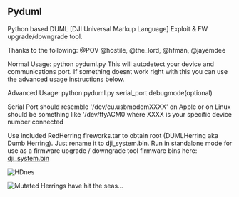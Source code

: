 Pyduml
------
Python based DUML [DJI Universal Markup Language] Exploit & FW upgrade/downgrade tool.

Thanks to the following:
@POV @hostile, @the_lord, @hfman, @jayemdee

Normal Usage: python pyduml.py
This will autodetect your device and communications port.  If something doesnt work right with this you can use the advanced usage instructions below. 

Advanced Usage: python pyduml.py serial_port debugmode(optional)

Serial Port should resemble '/dev/cu.usbmodemXXXX' on Apple 
or on Linux should be something like '/dev/ttyACM0'where XXXX 
is your specific device number connected

Use included RedHerring fireworks.tar to obtain root (DUMLHerring aka Dumb Herring).  Just rename it to dji_system.bin.
Run in standalone mode for use as a firmware upgrade / downgrade tool firmware bins here: [dji_system.bin](https://github.com/MAVProxyUser/dji_system.bin)


![HDnes](http://piq.codeus.net/static/media/userpics/piq_291737_400x400.png)

![Mutated Herrings have hit the seas...](https://raw.githubusercontent.com/hdnes/pyduml/master/history.jpg)

